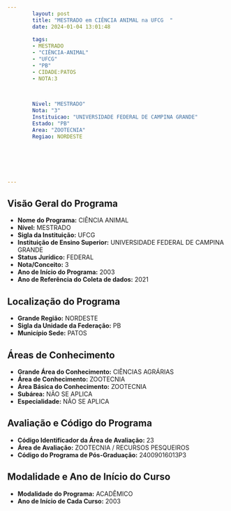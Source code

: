 ```yaml
---
        layout: post
        title: "MESTRADO em CIÊNCIA ANIMAL na UFCG  "
        date: 2024-01-04 13:01:48
     
        tags:
        - MESTRADO
        - "CIÊNCIA-ANIMAL"
        - "UFCG"
        - "PB"
        - CIDADE:PATOS
        - NOTA:3
        
       

        Nivel: "MESTRADO"
        Nota: "3"
        Instituicao: "UNIVERSIDADE FEDERAL DE CAMPINA GRANDE"
        Estado: "PB"
        Area: "ZOOTECNIA"
        Regiao: NORDESTE
        
        
        
        
        
        
---
```

## Visão Geral do Programa
- **Nome do Programa:** CIÊNCIA ANIMAL
- **Nível:** MESTRADO
- **Sigla da Instituição:** UFCG
- **Instituição de Ensino Superior:** UNIVERSIDADE FEDERAL DE CAMPINA GRANDE
- **Status Jurídico:** FEDERAL
- **Nota/Conceito:** 3
- **Ano de Início do Programa:** 2003
- **Ano de Referência do Coleta de dados:** 2021

## Localização do Programa
- **Grande Região:** NORDESTE
- **Sigla da Unidade da Federação:** PB
- **Município Sede:** PATOS

## Áreas de Conhecimento
- **Grande Área do Conhecimento:** CIÊNCIAS AGRÁRIAS
- **Área de Conhecimento:** ZOOTECNIA
- **Área Básica do Conhecimento:** ZOOTECNIA
- **Subárea:** NÃO SE APLICA
- **Especialidade:** NÃO SE APLICA

## Avaliação e Código do Programa
- **Código Identificador da Área de Avaliação:** 23
- **Área de Avaliação:** ZOOTECNIA / RECURSOS PESQUEIROS
- **Código do Programa de Pós-Graduação:** 24009016013P3


## Modalidade e Ano de Início do Curso
- **Modalidade do Programa:** ACADÊMICO
- **Ano de Início de Cada Curso:** 2003
